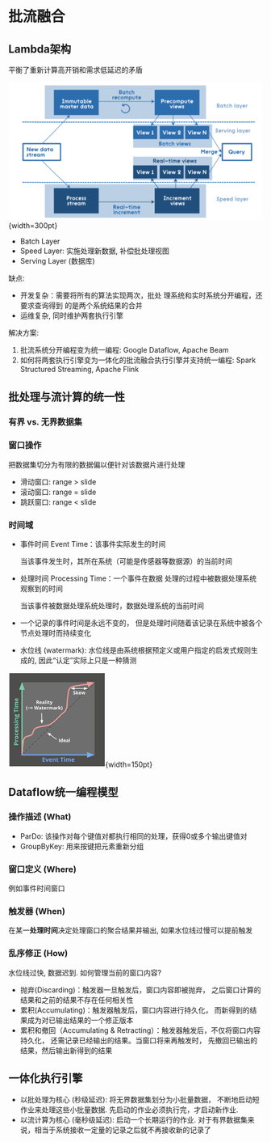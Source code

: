 # 批流融合

## Lambda架构

平衡了重新计算高开销和需求低延迟的矛盾

![Lambda架构](images/lambda.png){width=300pt}

* Batch Layer
* Speed Layer: 实施处理新数据, 补偿批处理视图
* Serving Layer (数据库)

缺点:

* 开发复杂：需要将所有的算法实现两次，批处
  理系统和实时系统分开编程，还要求查询得到
  的是两个系统结果的合并
* 运维复杂, 同时维护两套执行引擎

解决方案:

1. 批流系统分开编程变为统一编程: Google Dataflow, Apache Beam
2. 如何将两套执行引擎变为一体化的批流融合执行引擎并支持统一编程:
   Spark Structured Streaming, Apache Flink

## 批处理与流计算的统一性

### 有界 vs. 无界数据集

### 窗口操作

把数据集切分为有限的数据偏以便针对该数据片进行处理

* 滑动窗口: range $>$ slide
* 滚动窗口: range $=$ slide
* 跳跃窗口: range $<$ slide

### 时间域

* 事件时间 Event Time：该事件实际发生的时间
  
  当该事件发生时，其所在系统（可能是传感器等数据源）的当前时间

* 处理时间 Processing Time：一个事件在数据
  处理的过程中被数据处理系统观察到的时间

    当该事件被数据处理系统处理时，数据处理系统的当前时间

* 一个记录的事件时间是永远不变的，
  但是处理时间随着该记录在系统中被各个节点处理时而持续变化
* 水位线 (watermark): 水位线是由系统根据预定义或用户指定的启发式规则生成的,
  因此“认定”实际上只是一种猜测

![Watermark](images/watermark.png){width=150pt}

## Dataflow统一编程模型

### 操作描述 (What)

* ParDo: 该操作对每个键值对都执行相同的处理，获得0或多个输出键值对
* GroupByKey: 用来按键把元素重新分组

### 窗口定义 (Where)

例如事件时间窗口

### 触发器 (When)

在某一**处理时间**决定处理窗口的聚合结果并输出, 如果水位线过慢可以提前触发

### 乱序修正 (How)

水位线过快, 数据迟到.  如何管理当前的窗口内容?

* 抛弃(Discarding)：触发器一旦触发后，窗口内容即被抛弃，
  之后窗口计算的结果和之前的结果不存在任何相关性
* 累积(Accumulating)：触发器触发后，窗口内容进行持久化，
  而新得到的结果成为对已输出结果的一个修正版本
* 累积和撤回（Accumulating & Retracting）：触发器触发后，不仅将窗口内容持久化，
  还需记录已经输出的结果。当窗口将来再触发时，
  先撤回已输出的结果，然后输出新得到的结果

## 一体化执行引擎

* 以批处理为核心 (秒级延迟): 将无界数据集划分为小批量数据，
  不断地启动短作业来处理这些小批量数据. 先启动的作业必须执行完，才启动新作业.
* 以流计算为核心 (毫秒级延迟): 启动一个长期运行的作业.
  对于有界数据集来说，相当于系统接收一定量的记录之后就不再接收新的记录了